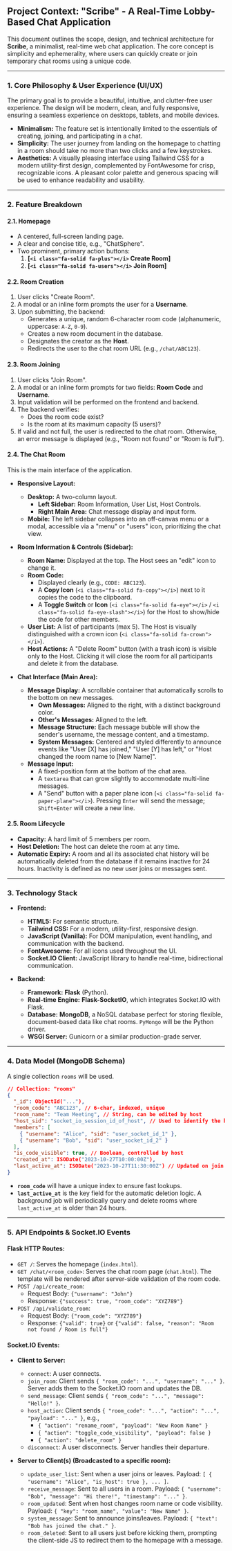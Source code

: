 ## **Project Context: "Scribe" - A Real-Time Lobby-Based Chat Application**

This document outlines the scope, design, and technical architecture for **Scribe**, a minimalist, real-time web chat application. The core concept is simplicity and ephemerality, where users can quickly create or join temporary chat rooms using a unique code.

---

### **1. Core Philosophy & User Experience (UI/UX)**

The primary goal is to provide a beautiful, intuitive, and clutter-free user experience. The design will be modern, clean, and fully responsive, ensuring a seamless experience on desktops, tablets, and mobile devices.

- **Minimalism:** The feature set is intentionally limited to the essentials of creating, joining, and participating in a chat.
- **Simplicity:** The user journey from landing on the homepage to chatting in a room should take no more than two clicks and a few keystrokes.
- **Aesthetics:** A visually pleasing interface using Tailwind CSS for a modern utility-first design, complemented by FontAwesome for crisp, recognizable icons. A pleasant color palette and generous spacing will be used to enhance readability and usability.

---

### **2. Feature Breakdown**

#### **2.1. Homepage**

- A centered, full-screen landing page.
- A clear and concise title, e.g., "ChatSphere".
- Two prominent, primary action buttons:
  1. **[`<i class="fa-solid fa-plus"></i>` Create Room]**
  2. **[`<i class="fa-solid fa-users"></i>` Join Room]**

#### **2.2. Room Creation**

1. User clicks "Create Room".
2. A modal or an inline form prompts the user for a **Username**.
3. Upon submitting, the backend:
   - Generates a unique, random 6-character room code (alphanumeric, uppercase: `A-Z`, `0-9`).
   - Creates a new room document in the database.
   - Designates the creator as the **Host**.
   - Redirects the user to the chat room URL (e.g., `/chat/ABC123`).

#### **2.3. Room Joining**

1. User clicks "Join Room".
2. A modal or an inline form prompts for two fields: **Room Code** and **Username**.
3. Input validation will be performed on the frontend and backend.
4. The backend verifies:
   - Does the room code exist?
   - Is the room at its maximum capacity (5 users)?
5. If valid and not full, the user is redirected to the chat room. Otherwise, an error message is displayed (e.g., "Room not found" or "Room is full").

#### **2.4. The Chat Room**

This is the main interface of the application.

- **Responsive Layout:**

  - **Desktop:** A two-column layout.
    - **Left Sidebar:** Room Information, User List, Host Controls.
    - **Right Main Area:** Chat message display and input form.
  - **Mobile:** The left sidebar collapses into an off-canvas menu or a modal, accessible via a "menu" or "users" icon, prioritizing the chat view.
- **Room Information & Controls (Sidebar):**

  - **Room Name:** Displayed at the top. The Host sees an "edit" icon to change it.
  - **Room Code:**
    - Displayed clearly (e.g., `CODE: ABC123`).
    - A **Copy Icon** (`<i class="fa-solid fa-copy"></i>`) next to it copies the code to the clipboard.
    - A **Toggle Switch** or **Icon** (`<i class="fa-solid fa-eye"></i>` / `<i class="fa-solid fa-eye-slash"></i>`) for the Host to show/hide the code for other members.
  - **User List:** A list of participants (max 5). The Host is visually distinguished with a crown icon (`<i class="fa-solid fa-crown"></i>`).
  - **Host Actions:** A "Delete Room" button (with a trash icon) is visible only to the Host. Clicking it will close the room for all participants and delete it from the database.
- **Chat Interface (Main Area):**

  - **Message Display:** A scrollable container that automatically scrolls to the bottom on new messages.
    - **Own Messages:** Aligned to the right, with a distinct background color.
    - **Other's Messages:** Aligned to the left.
    - **Message Structure:** Each message bubble will show the sender's username, the message content, and a timestamp.
    - **System Messages:** Centered and styled differently to announce events like "User [X] has joined," "User [Y] has left," or "Host changed the room name to [New Name]".
  - **Message Input:**
    - A fixed-position form at the bottom of the chat area.
    - A `textarea` that can grow slightly to accommodate multi-line messages.
    - A "Send" button with a paper plane icon (`<i class="fa-solid fa-paper-plane"></i>`). Pressing `Enter` will send the message; `Shift+Enter` will create a new line.

#### **2.5. Room Lifecycle**

- **Capacity:** A hard limit of 5 members per room.
- **Host Deletion:** The host can delete the room at any time.
- **Automatic Expiry:** A room and all its associated chat history will be automatically deleted from the database if it remains inactive for 24 hours. Inactivity is defined as no new user joins or messages sent.

---

### **3. Technology Stack**

- **Frontend:**

  - **HTML5:** For semantic structure.
  - **Tailwind CSS:** For a modern, utility-first, responsive design.
  - **JavaScript (Vanilla):** For DOM manipulation, event handling, and communication with the backend.
  - **FontAwesome:** For all icons used throughout the UI.
  - **Socket.IO Client:** JavaScript library to handle real-time, bidirectional communication.
- **Backend:**

  - **Framework:** **Flask** (Python).
  - **Real-time Engine:** **Flask-SocketIO**, which integrates Socket.IO with Flask.
  - **Database:** **MongoDB**, a NoSQL database perfect for storing flexible, document-based data like chat rooms. `PyMongo` will be the Python driver.
  - **WSGI Server:** Gunicorn or a similar production-grade server.

---

### **4. Data Model (MongoDB Schema)**

A single collection `rooms` will be used.

```json
// Collection: "rooms"
{
  "_id": ObjectId("..."),
  "room_code": "ABC123", // 6-char, indexed, unique
  "room_name": "Team Meeting", // String, can be edited by host
  "host_sid": "socket_io_session_id_of_host", // Used to identify the host
  "members": [
    { "username": "Alice", "sid": "user_socket_id_1" },
    { "username": "Bob", "sid": "user_socket_id_2" }
  ],
  "is_code_visible": true, // Boolean, controlled by host
  "created_at": ISODate("2023-10-27T10:00:00Z"),
  "last_active_at": ISODate("2023-10-27T11:30:00Z") // Updated on join or new message
}
```

- **`room_code`** will have a unique index to ensure fast lookups.
- **`last_active_at`** is the key field for the automatic deletion logic. A background job will periodically query and delete rooms where `last_active_at` is older than 24 hours.

---

### **5. API Endpoints & Socket.IO Events**

#### **Flask HTTP Routes:**

- `GET /`: Serves the homepage (`index.html`).
- `GET /chat/<room_code>`: Serves the chat room page (`chat.html`). The template will be rendered after server-side validation of the room code.
- `POST /api/create_room`:
  - Request Body: `{"username": "John"}`
  - Response: `{"success": true, "room_code": "XYZ789"}`
- `POST /api/validate_room`:
  - Request Body: `{"room_code": "XYZ789"}`
  - Response: `{"valid": true}` or `{"valid": false, "reason": "Room not found / Room is full"}`

#### **Socket.IO Events:**

- **Client to Server:**

  - `connect`: A user connects.
  - `join_room`: Client sends `{ "room_code": "...", "username": "..." }`. Server adds them to the Socket.IO room and updates the DB.
  - `send_message`: Client sends `{ "room_code": "...", "message": "Hello!" }`.
  - `host_action`: Client sends `{ "room_code": "...", "action": "...", "payload": "..." }`, e.g.,
    - `{ "action": "rename_room", "payload": "New Room Name" }`
    - `{ "action": "toggle_code_visibility", "payload": false }`
    - `{ "action": "delete_room" }`
  - `disconnect`: A user disconnects. Server handles their departure.
- **Server to Client(s) (Broadcasted to a specific room):**

  - `update_user_list`: Sent when a user joins or leaves. Payload: `[ { "username": "Alice", "is_host": true }, ... ]`.
  - `receive_message`: Sent to all users in a room. Payload: `{ "username": "Bob", "message": "Hi there!", "timestamp": "..." }`.
  - `room_updated`: Sent when host changes room name or code visibility. Payload: `{ "key": "room_name", "value": "New Name" }`.
  - `system_message`: Sent to announce joins/leaves. Payload: `{ "text": "Bob has joined the chat." }`.
  - `room_deleted`: Sent to all users just before kicking them, prompting the client-side JS to redirect them to the homepage with a message.
